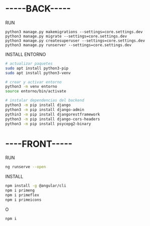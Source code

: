 # -----BACK----- #

RUN 
```
python3 manage.py makemigrations --settings=core.settings.dev 
python3 manage.py migrate --settings=core.settings.dev 
python3 manage.py createsuperuser --settings=core.settings.dev 
python3 manage.py runserver --settings=core.settings.dev 
```
INSTALL ENTORNO
```bash
# actualizar paquetes
sudo apt install python3-pip
sudo apt install python3-venv

# crear y activar entorno
python3 -m venv entorno
source entorno/bin/activate

# instalar dependencias del backend
python3 -m pip install django
python3 -m pip install django-admin
pythin3 -m pip install djangorestframework
python3 -m pip install django-cors-headers
python3 -m pip install psycopg2-binary
```

# ----FRONT----- #

RUN
```bash
ng runserve --open
```

INSTALL
```bash
npm install -g @angular/cli
npm i primeng
npm i primeflex 
npm i primeicons
```
O
```bash
npm i 
```
